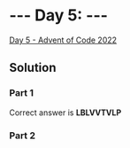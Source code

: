 # --- Day 5: ---

[Day 5  - Advent of Code 2022](https://adventofcode.com/2022/day/5)

## Solution

### Part 1

Correct answer is **LBLVVTVLP**

### Part 2
